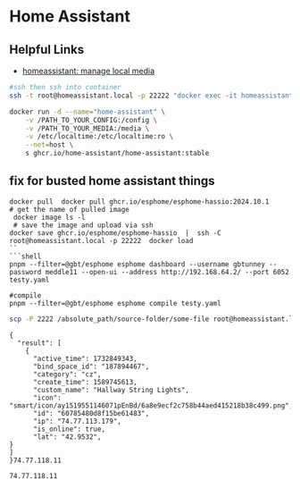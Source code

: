 # Home Assistant

## Helpful Links

- [homeassistant: manage local media](https://www.home-assistant.io/more-info/local-media/setup-media/)

```sh
#ssh then ssh into container
ssh -t root@homeassistant.local -p 22222 "docker exec -it homeassistant /bin/bash"
```

```sh
docker run -d --name="home-assistant" \
    -v /PATH_TO_YOUR_CONFIG:/config \
    -v /PATH_TO_YOUR_MEDIA:/media \
    -v /etc/localtime:/etc/localtime:ro \
    --net=host \
    s ghcr.io/home-assistant/home-assistant:stable
```

## fix for busted home assistant things

````shell
docker pull  docker pull ghcr.io/esphome/esphome-hassio:2024.10.1
# get the name of pulled image
 docker image ls -l
 # save the image and upload via ssh
docker save ghcr.io/esphome/esphome-hassio  |  ssh -C root@homeassistant.local -p 22222  docker load
``
```shell
pnpm --filter=@gbt/esphome esphome dashboard --username gbtunney --password meddle11 --open-ui --address http://192.168.64.2/ --port 6052 testy.yaml

#compile
pnpm --filter=@gbt/esphome esphome compile testy.yaml
````

```sh
scp -P 2222 /absolute_path/source-folder/some-file root@homeassistant.local:/absolute_path/destination-folder
```

```angular2html
{
  "result": [
    {
      "active_time": 1732849343,
      "bind_space_id": "187894467",
      "category": "cz",
      "create_time": 1589745613,
      "custom_name": "Hallway String Lights",
      "icon": "smart/icon/ay1519551146071pEnBd/6a8e9ecf2c758b44aed415218b38c499.png",
      "id": "60785480d8f15be61483",
      "ip": "74.77.113.179",
      "is_online": true,
      "lat": "42.9532",
}
]
}74.77.118.11

74.77.118.11

```
